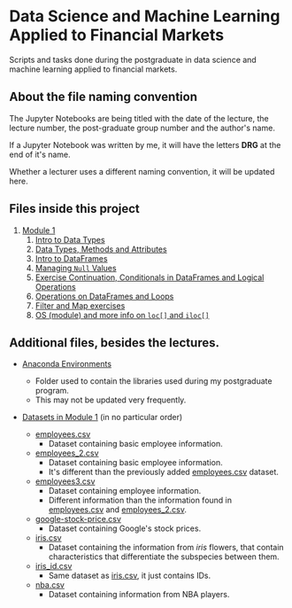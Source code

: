 # Data Science and Machine Learning Applied to Financial Markets

Scripts and tasks done during the postgraduate in data science and machine learning applied to financial markets.

## About the file naming convention

The Jupyter Notebooks are being titled with the date of the lecture, the lecture number, the post-graduate group number and the author's name.

If a Jupyter Notebook was written by me, it will have the letters **DRG** at the end of it's name.

Whether a lecturer uses a different naming convention, it will be updated here.

## Files inside this project

1. [Module 1](./Modulo-1/)
   1. [Intro to Data Types](./Module-1/07_Nov_2022_lec_01_M1G6P_DRG.ipynb)
   2. [Data Types, Methods and Attributes](./Module-1/09_Nov_2022_lec_02_M1G6P_DRG.ipynb)
   3. [Intro to DataFrames](./Module-1/14_Nov_2022_lec_03_M1G6P_DRG.ipynb)
   4. [Managing `Null` Values](./Module-1/16_Nov_2022_lec_04_M1G6P_DRG.ipynb)
   5. [Exercise Continuation, Conditionals in DataFrames and Logical Operations](./Module-1/23_Nov_2022_lec_05_M1G6P_DRG.ipynb)
   6. [Operations on DataFrames and Loops](./Module-1/28_Nov_2022_lec_06_M1G6P_DRG.ipynb)
   7. [Filter and Map exercises](./Module-1/30_Nov_2022_lec_07_M1G6P_DRG.ipynb)
   8. [OS (module) and more info on `loc[]` and `iloc[]`](./Module-1/05_Dec_2022_lec_08_M1G6P_DRG.ipynb)

## Additional files, besides the lectures.

- [Anaconda Environments](./Anaconda%20Environments/)

  - Folder used to contain the libraries used during my postgraduate program.
  - This may not be updated very frequently.

- [Datasets in Module 1](./Module-1/Datasets/) (in no particular order)

  - [employees.csv](./Module-1/Datasets/employees.csv)
    - Dataset containing basic employee information.
  - [employees_2.csv](./Module-1/Datasets/employees_2.csv)
    - Dataset containing basic employee information.
    - It's different than the previously added [employees.csv](./Module-1/Datasets/employees.csv) dataset.
  - [employees3.csv](./Module-1/Datasets/employees_3.csv)
    - Dataset containing employee information.
    - Different information than the information found in [employees.csv](./Module-1/Datasets/employees.csv) and [employees_2.csv](./Module-1/Datasets/employees_2.csv).
  - [google-stock-price.csv](./Module-1/Datasets/google_stock_price.csv)
    - Dataset containing Google's stock prices.
  - [iris.csv](./Module-1/Datasets/iris.csv)
    - Dataset containing the information from _iris_ flowers, that contain characteristics that differentiate the subspecies between them.
  - [iris_id.csv](./Module-1/Datasets/iris_id.csv)
    - Same dataset as [iris.csv](./Module-1/Datasets/iris.csv), it just contains IDs.
  - [nba.csv](./Module-1/Datasets/nba.csv)
    - Dataset containing information from NBA players.
